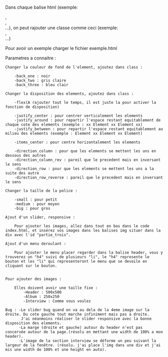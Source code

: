 
Dans chaque balise html (exemple: <section>, <div>, <footer>...), on peut rajouter une classe comme ceci (exemple: <section class="">, <div class="">...)

Pour avoir un exemple charger le fichier exemple.html

Parametres a connaitre :

    Changer la couleur de fond de l'element, ajoutez dans class :

        -back_one : noir
        -back_two : gris claire
        -back_three : bleu clair

    Changer la disposition des elements, ajoutez dans class :

        -flex(A rajouter tout le temps, il est juste la pour activer la fonction de disposition)

        -justify_center : pour centrer verticalement les elements
        -justify_around : pour repartir l'espace restant equitablement de chaque cote des elements (exemple : xx Element xx Element xx)
        -justify_between : pour repartir l'espace restant equitablement au milieu des elements (exemple : Element xx Element xx Element)

        -items_center : pour centre horizontalement les elements

        -direction_column : pour que les elements se mettent les uns en dessous des autres
        -direction_column_rev : pareil que le precedent mais en inversant le sens
        -direction_row : pour que les elements se mettent les uns a la suite des autre
        -direction_row_reverse : pareil que le precedent mais en inversant le sens

    Changer la taille de la police :

        -small : pour petit
        -medium : pour moyen
        -big : pour gros

    Ajout d'un slider, responsive :

        Pour ajouter les images, allez dans tout en bas dans le code index.html, et insérez vos images dans les balises img situer dans la div avec l'id "partie_trois".

    Ajout d'un menu deroulant :

        Pour ajouter le menu placer regarder dans la balise header, vous y trouverez un "h4" suivi de plusieurs "li", le "h4" represente le bouton et les "li" qui representeront le menu que se devoile en cliquant sur le bouton.


    Pour ajouter des images :

        Elles doivent avoir une taille fixe : 
            -Header : 500x500
            -Album : 250x250
            -Interview : Comme vous voulez

    Bug : -Le slider bug quand on va au dela de la 4eme image sur la droite. Du cote gauche tout marche infiniment mais pas a droite.
           J'ai néanmoins réaliser le slider responsive avec la bonne disposition des elements.
          -La marge (droite et gauche) autour du header n'est pas concervée autour de la page.(résolu en mettant une width de 100% a mon header).
          -L'image de la section interview se déforme un peu suivant la largeur de la fenêtre. (résolu. j'ai place l'img dans une div et j'ai mis une width de 100% et une height en auto).

    

